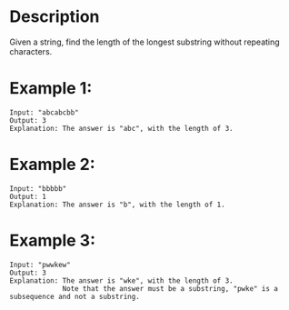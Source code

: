 # Description
Given a string, find the length of the longest substring without repeating characters.

# Example 1:
```
Input: "abcabcbb"
Output: 3 
Explanation: The answer is "abc", with the length of 3. 
```
# Example 2:
```
Input: "bbbbb"
Output: 1
Explanation: The answer is "b", with the length of 1.
```
# Example 3:
```
Input: "pwwkew"
Output: 3
Explanation: The answer is "wke", with the length of 3. 
             Note that the answer must be a substring, "pwke" is a subsequence and not a substring.
```
